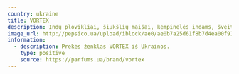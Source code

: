 ```yaml
---
country: ukraine
title: VORTEX
description: Indų plovikliai, šiukšlių maišai, kempinelės indams, šveitikliai
image_url: http://pepsico.ua/upload/iblock/ae0/ae0b7a25d61f8b7d4ea00f912c0ffe67.png
information:
  - description: Prekės ženklas VORTEX iš Ukrainos.
    type: positive
    source: https://parfums.ua/brand/vortex
---
```

